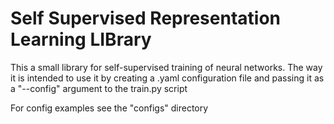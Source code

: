 # Self Supervised Representation Learning LIBrary

This a small library for self-supervised training of neural networks. 
The way it is intended to use it by creating a .yaml configuration file and passing it as a "--config" argument to the train.py script

For config examples see the "configs" directory
